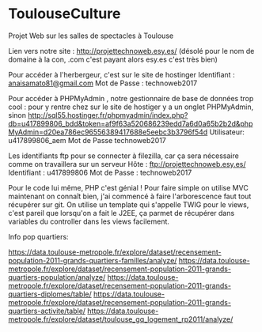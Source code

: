 ﻿# ToulouseCulture
Projet Web sur les salles de spectacles à Toulouse


Lien vers notre site : http://projettechnoweb.esy.es/ (désolé pour le nom de domaine à la con, .com c'est payant alors esy.es c'est très bien)

Pour accéder à l'herbergeur, c'est sur le site de hostinger
Identifiant  : anaisamato81@gmail.com
Mot de Passe : technoweb2017

Pour accéder à PHPMyAdmin , notre gestionnaire de base de données trop cool : 
pour y rentre chez sur le site de hostiger y a un onglet PHPMyAdmin, 
sinon http://sql55.hostinger.fr/phpmyadmin/index.php?db=u417899806_bdd&token=af9f63a520686239edd7a6d0a65b2b2d&phpMyAdmin=d20ea786ec96556389417688e5eebc3b3796f54d
Utilisateur: u417899806_aem
Mot de Passe technoweb2017

Les identifiants ftp pour se connecter à filezilla, car ça sera nécessaire comme on travaillera sur un serveur
Hôte	     : ftp://projettechnoweb.esy.es/
Identifiant  : u417899806
Mot de Passe : technoweb2017


Pour le code lui même, PHP c'est génial !
Pour faire simple on utilise MVC maintenant on connaît bien, j'ai commencé à faire l'arborescence faut tout récupérer sur git.
On utilise un template qui s'appelle TWIG pour le views, c'est pareil que lorsqu'on a fait le J2EE, ça parmet de récupérer dans variables du controller dans les views facilement.



Info pop quartiers:

https://data.toulouse-metropole.fr/explore/dataset/recensement-population-2011-grands-quartiers-familles/analyze/ 
https://data.toulouse-metropole.fr/explore/dataset/recensement-population-2011-grands-quartiers-population/analyze/ 
https://data.toulouse-metropole.fr/explore/dataset/recensement-population-2011-grands-quartiers-diplomes/table/ 
https://data.toulouse-metropole.fr/explore/dataset/recensement-population-2011-grands-quartiers-activite/table/ 
https://data.toulouse-metropole.fr/explore/dataset/toulouse_gq_logement_rp2011/analyze/